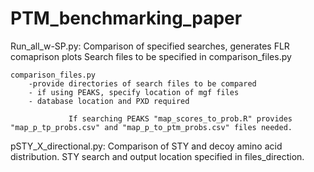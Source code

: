 # PTM_benchmarking_paper

Run_all_w-SP.py: Comparison of specified searches, generates FLR comaprison plots
                 Search files to be specified in comparison_files.py

    comparison_files.py
        -provide directories of search files to be compared
        - if using PEAKS, specify location of mgf files
        - database location and PXD required

                 If searching PEAKS "map_scores_to_prob.R" provides "map_p_tp_probs.csv" and "map_p_to_ptm_probs.csv" files needed.



pSTY_X_directional.py: Comparison of STY and decoy amino acid distribution. STY search and output location specified in files_direction.
